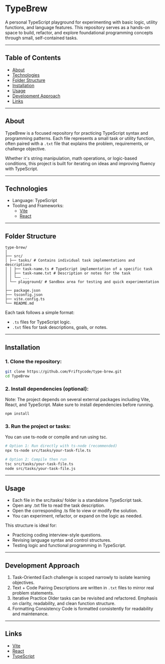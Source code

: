# TypeBrew

A personal TypeScript playground for experimenting with basic logic, utility functions, and language features. This
repository serves as a hands-on space to build, refactor, and explore foundational programming concepts through small,
self-contained tasks.

---

## Table of Contents

- [About](#about)
- [Technologies](#technologies)
- [Folder Structure](#folder-structure)
- [Installation](#installation)
- [Usage](#usage)
- [Development Approach](#development-approach)
- [Links](#links)

---

## About

TypeBrew is a focused repository for practicing TypeScript syntax and programming patterns. Each file represents a small
task or utility function, often paired with a `.txt` file that explains the problem, requirements, or challenge
objective.

Whether it's string manipulation, math operations, or logic-based conditions, this project is built for iterating on
ideas and improving fluency with TypeScript.

---

## Technologies

- Language: TypeScript
- Tooling and Frameworks:
    - [Vite](https://vitejs.dev/)
    - [React](https://reactjs.org/)

---

## Folder Structure

```
type-brew/
│
├── src/
│ ├── tasks/ # Contains individual task implementations and descriptions
│ │ ├── task-name.ts # TypeScript implementation of a specific task
│ │ ├── task-name.txt # Description or notes for the task
│ │ └── ...
│ └── playground/ # Sandbox area for testing and quick experimentation
│
├── package.json
├── tsconfig.json
├── vite.config.ts
└── README.md
```

Each task follows a simple format:

- `.ts` files for TypeScript logic.
- `.txt` files for task descriptions, goals, or notes.

---

## Installation

### 1. Clone the repository:

```bash
git clone https://github.com/Friftycode/type-brew.git
cd TypeBrew
```

### 2. Install dependencies (optional):

Note: The project depends on several external packages including Vite, React, and TypeScript. Make sure to install
dependencies before running.

```bash
npm install
```

### 3. Run the project or tasks:

You can use ts-node or compile and run using tsc.

```bash
# Option 1: Run directly with ts-node (recommended)
npx ts-node src/tasks/your-task-file.ts

# Option 2: Compile then run
tsc src/tasks/your-task-file.ts
node src/tasks/your-task-file.js
```

---

## Usage

- Each file in the src/tasks/ folder is a standalone TypeScript task.
- Open any .txt file to read the task description.
- Open the corresponding .ts file to view or modify the solution.
- You can experiment, refactor, or expand on the logic as needed.

This structure is ideal for:

- Practicing coding interview-style questions.
- Revising language syntax and control structures.
- Testing logic and functional programming in TypeScript.

---

## Development Approach

1. Task-Oriented
   Each challenge is scoped narrowly to isolate learning objectives.
2. Text + Code Pairing
   Descriptions are written in `.txt` files to mirror real problem statements.
3. Iterative Practice
   Older tasks can be revisited and refactored.
   Emphasis on clarity, readability, and clean function structure.
4. Formatting Consistency
   Code is formatted consistently for readability and maintenance.

---

## Links

- [Vite](https://vitejs.dev/)
- [React](https://reactjs.org/)
- [TypeScript](https://www.typescriptlang.org/)
